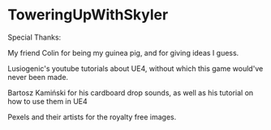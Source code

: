 # ToweringUpWithSkyler






Special Thanks:


My friend Colin for being my guinea pig, and for giving ideas I guess.

Lusiogenic's youtube tutorials about UE4, without which this game would've never been made.

Bartosz Kamiński for his cardboard drop sounds, as well as his tutorial on how to use them in UE4

Pexels and their artists for the royalty free images.
